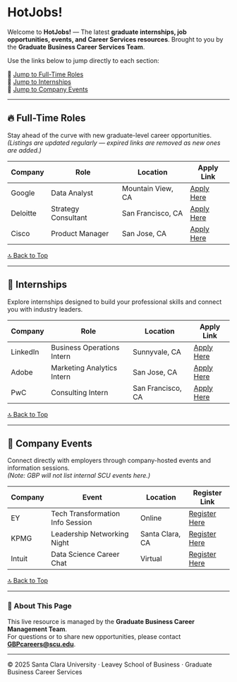 # HotJobs!
Welcome to **HotJobs!** — The latest **graduate internships, job opportunities, events, and Career Services resources**. Brought to you by the **Graduate Business Career Services Team**.

Use the links below to jump directly to each section:

🔗 [Jump to Full-Time Roles](#full-time-roles)  
🔗 [Jump to Internships](#internships)  
🔗 [Jump to Company Events](#company-events)

---

## 🔥 Full-Time Roles
Stay ahead of the curve with new graduate-level career opportunities.  
*(Listings are updated regularly — expired links are removed as new ones are added.)*

| Company | Role | Location | Apply Link |
|----------|------|-----------|-------------|
| Google | Data Analyst | Mountain View, CA | [Apply Here](https://careers.google.com/) |
| Deloitte | Strategy Consultant | San Francisco, CA | [Apply Here](https://jobs.deloitte.com/) |
| Cisco | Product Manager | San Jose, CA | [Apply Here](https://jobs.cisco.com/) |

[🔝 Back to Top](#hotjobs)

---

## 💼 Internships
Explore internships designed to build your professional skills and connect you with industry leaders.

| Company | Role | Location | Apply Link |
|----------|------|-----------|-------------|
| LinkedIn | Business Operations Intern | Sunnyvale, CA | [Apply Here](https://careers.linkedin.com/) |
| Adobe | Marketing Analytics Intern | San Jose, CA | [Apply Here](https://careers.adobe.com/) |
| PwC | Consulting Intern | San Francisco, CA | [Apply Here](https://jobs.us.pwc.com/) |

[🔝 Back to Top](#hotjobs)

---

## 📅 Company Events
Connect directly with employers through company-hosted events and information sessions.  
*(Note: GBP will not list internal SCU events here.)*

| Company | Event | Location | Register Link |
|----------|--------|-----------|----------------|
| EY | Tech Transformation Info Session | Online | [Register Here](https://ey.com/events) |
| KPMG | Leadership Networking Night | Santa Clara, CA | [Register Here](https://kpmg.com/careers) |
| Intuit | Data Science Career Chat | Virtual | [Register Here](https://intuit.com/events) |

[🔝 Back to Top](#hotjobs)

---

### 🧭 About This Page
This live resource is managed by the **Graduate Business Career Management Team**.  
For questions or to share new opportunities, please contact **GBPcareers@scu.edu**.

---

© 2025 Santa Clara University · Leavey School of Business · Graduate Business Career Services
